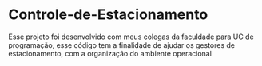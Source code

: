 # Controle-de-Estacionamento
Esse projeto foi desenvolvido com meus colegas da faculdade para UC de programação, esse código tem a finalidade de ajudar os gestores de estacionamento, com a organização do ambiente operacional
